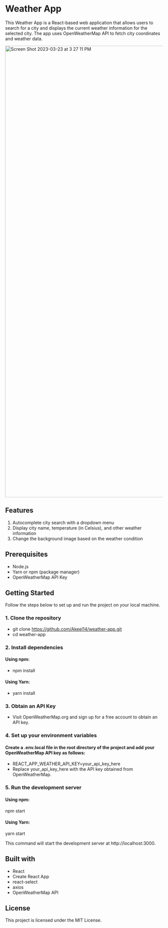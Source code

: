 # Weather App

This Weather App is a React-based web application that allows users to search for a city and displays the current weather information for the selected city. The app uses OpenWeatherMap API to fetch city coordinates and weather data.

<img width="1438" alt="Screen Shot 2023-03-23 at 3 27 11 PM" src="https://user-images.githubusercontent.com/58542001/227327428-ce028228-447c-4688-8a80-1e0444d4dc0f.png">

## Features
1. Autocomplete city search with a dropdown menu
2. Display city name, temperature (in Celsius), and other weather information
3. Change the background image based on the weather condition

## Prerequisites
- Node.js
- Yarn or npm (package manager)
- OpenWeatherMap API Key

## Getting Started
Follow the steps below to set up and run the project on your local machine.

### 1. Clone the repository
- git clone https://github.com/Akeel14/weather-app.git
- cd weather-app

### 2. Install dependencies
#### Using npm:
- npm install

#### Using Yarn:
- yarn install

### 3. Obtain an API Key
- Visit OpenWeatherMap.org and sign up for a free account to obtain an API key.

### 4. Set up your environment variables
#### Create a .env.local file in the root directory of the project and add your OpenWeatherMap API key as follows:
- REACT_APP_WEATHER_API_KEY=your_api_key_here
- Replace your_api_key_here with the API key obtained from OpenWeatherMap.

### 5. Run the development server
#### Using npm:
npm start

#### Using Yarn:
yarn start

This command will start the development server at http://localhost:3000.

## Built with
- React
- Create React App
- react-select
- axios
- OpenWeatherMap API

## License
This project is licensed under the MIT License.

